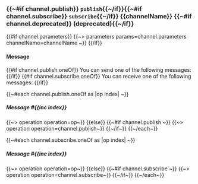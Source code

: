 <a name="channel-{{channelName}}"></a>

### {{~#if channel.publish}} `publish`{{~/if}}{{~#if channel.subscribe}} `subscribe`{{~/if}} {{channelName}} {{~#if channel.deprecated}} (**deprecated**){{~/if}}

{{#if channel.parameters}}
{{~> parameters params=channel.parameters channelName=channelName ~}}
{{/if}}

#### Message

{{#if channel.publish.oneOf}}
You can send one of the following messages:
{{/if}}
{{#if channel.subscribe.oneOf}}
You can receive one of the following messages:
{{/if}}

{{~#each channel.publish.oneOf as |op index| ~}}
  ##### Message #{{inc index}}
  {{~> operation operation=op~}}
{{else}}
  {{~#if channel.publish ~}}
    {{~> operation operation=channel.publish~}}
  {{~/if~}}
{{~/each~}}

{{~#each channel.subscribe.oneOf as |op index| ~}}
  ##### Message #{{inc index}}
  {{~> operation operation=op~}}
{{else}}
  {{~#if channel.subscribe ~}}
    {{~> operation operation=channel.subscribe~}}
  {{~/if~}}
{{~/each~}}
